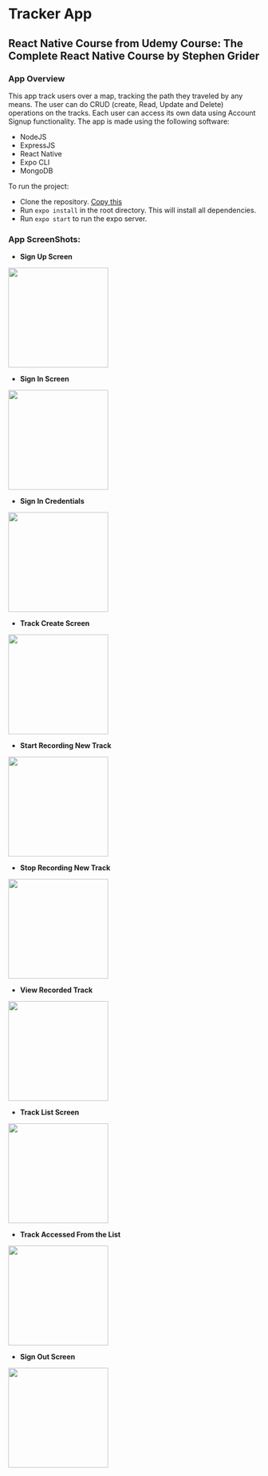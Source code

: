 # Tracker App

## React Native Course from Udemy Course: The Complete React Native Course by Stephen Grider

### App Overview

This app track users over a map, tracking the path they traveled by any means. The user can do CRUD (create, Read, Update and Delete) operations on the tracks. Each user can access its own data using Account Signup functionality. The app is made using the following software:

- NodeJS
- ExpressJS
- React Native
- Expo CLI
- MongoDB

To run the project:

- Clone the repository. [Copy this](https://github.com/tarunk42/Tracker-App.git)
- Run `expo install` in the root directory. This will install all dependencies.
- Run `expo start` to run the expo server.

### App ScreenShots:

- **Sign Up Screen**

<img src="https://github.com/tarunk42/Tracker-App/blob/main/ScreenShots/ss_app/SignUpScreen.jpeg" width=200/>

- **Sign In Screen**

<img src="https://github.com/tarunk42/Tracker-App/blob/main/ScreenShots/ss_app/SignInScreen.jpeg" width=200/>

- **Sign In Credentials**

<img src="https://github.com/tarunk42/Tracker-App/blob/main/ScreenShots/ss_app/SignInCredentials.jpeg" width=200/>

- **Track Create Screen**

<img src="https://github.com/tarunk42/Tracker-App/blob/main/ScreenShots/ss_app/TrackCreateScreen.jpeg" width=200/>

- **Start Recording New Track**

<img src="https://github.com/tarunk42/Tracker-App/blob/main/ScreenShots/ss_app/RecordingANewTrack.jpeg" width=200/>

- **Stop Recording New Track**

<img src="https://github.com/tarunk42/Tracker-App/blob/main/ScreenShots/ss_app/RecordingStartStopScreen.jpeg" width=200/>

- **View Recorded Track**

<img src="https://github.com/tarunk42/Tracker-App/blob/main/ScreenShots/ss_app/RecordedTrackView.jpeg" width=200/>

- **Track List Screen**

<img src="https://github.com/tarunk42/Tracker-App/blob/main/ScreenShots/ss_app/TrackListScreen.jpeg" width=200/>

- **Track Accessed From the List**

<img src="https://github.com/tarunk42/Tracker-App/blob/main/ScreenShots/ss_app/RecordedTrackView-0.jpeg" width=200/>

- **Sign Out Screen**

<img src="https://github.com/tarunk42/Tracker-App/blob/main/ScreenShots/ss_app/SignOutScreen.jpeg" width=200/>

